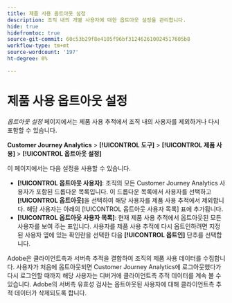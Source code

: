 ```yaml
---
title: 제품 사용 옵트아웃 설정
description: 조직 내의 개별 사용자에 대한 옵트아웃 설정을 관리합니다.
hide: true
hidefromtoc: true
source-git-commit: 60c53b29f8e4105f96bf312462610024517605b8
workflow-type: tm+mt
source-wordcount: '197'
ht-degree: 0%

---
```


# 제품 사용 옵트아웃 설정

_옵트아웃 설정_ 페이지에서는 제품 사용 추적에서 조직 내의 사용자를 제외하거나 다시 포함할 수 있습니다.

**Customer Journey Analytics** > **[!UICONTROL 도구]** > **[!UICONTROL 제품 사용]** > **[!UICONTROL 옵트아웃 설정]**

이 페이지에서는 다음 설정을 사용할 수 있습니다.

* **[!UICONTROL 옵트아웃 사용자]**: 조직의 모든 Customer Journey Analytics 사용자가 포함된 드롭다운 목록입니다. 이 드롭다운 목록에서 사용자를 선택하고 **[!UICONTROL 옵트아웃]**&#x200B;을 선택하여 해당 사용자를 제품 사용 추적에서 제외합니다. 해당 사용자는 아래의 [!UICONTROL 옵트아웃 사용자 목록] 표에 추가됩니다.
* **[!UICONTROL 옵트아웃 사용자 목록]**: 현재 제품 사용 추적에서 옵트아웃된 모든 사용자를 보여 주는 표입니다. 사용자를 제품 사용 추적에 다시 옵트인하려면 지정된 사용자 옆에 있는 확인란을 선택한 다음 **[!UICONTROL 옵트인]** 단추를 선택합니다.

Adobe은 클라이언트측과 서버측 추적을 결합하여 조직의 제품 사용 데이터를 수집합니다. 사용자가 처음에 옵트아웃되면 Customer Journey Analytics에 로그아웃했다가 다시 로그인할 때까지 해당 사용자는 디버거에 클라이언트측 추적 데이터를 계속 볼 수 있습니다. Adobe의 서버측 유효성 검사는 옵트아웃된 사용자에 대해 클라이언트측 추적 데이터가 삭제되도록 합니다.
